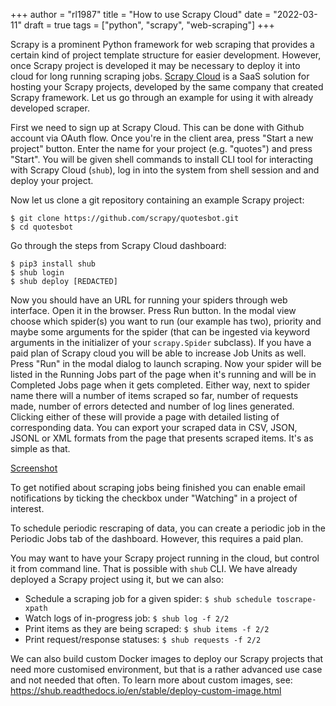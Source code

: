 +++
author = "rl1987"
title = "How to use Scrapy Cloud"
date = "2022-03-11"
draft = true
tags = ["python", "scrapy", "web-scraping"]
+++

Scrapy is a prominent Python framework for web scraping that provides a certain kind of
project template structure for easier development. However, once Scrapy project is developed
it may be necessary to deploy it into cloud for long running scraping jobs. 
[Scrapy Cloud](https://www.zyte.com/scrapy-cloud/) is a SaaS solution for hosting your
Scrapy projects, developed by the same company that created Scrapy framework. Let us go through 
an example for using it with already developed scraper.

First we need to sign up at Scrapy Cloud. This can be done with Github account via OAuth flow.
Once you're in the client area, press "Start a new project" button. Enter the name for your project
(e.g. "quotes") and press "Start". You will be given shell commands to install CLI tool for 
interacting with Scrapy Cloud (`shub`), log in into the system from shell session and and deploy 
your project.

Now let us clone a git repository containing an example Scrapy project:

```
$ git clone https://github.com/scrapy/quotesbot.git
$ cd quotesbot
```

Go through the steps from Scrapy Cloud dashboard:

```
$ pip3 install shub
$ shub login
$ shub deploy [REDACTED]
```

Now you should have an URL for running your spiders through web interface. Open it in the browser.
Press Run button. In the modal view choose which spider(s) you want to run (our example has two), 
priority and maybe some arguments for the spider (that can be ingested via keyword arguments in
the initializer of your `scrapy.Spider` subclass). If you have a paid plan of Scrapy cloud you will
be able to increase Job Units as well. Press "Run" in the modal dialog to launch scraping.
Now your spider will be listed in the Running Jobs part of the page when it's running and will 
be in Completed Jobs page when it gets completed. Either way, next to spider name there will 
a number of items scraped so far, number of requests made, number of errors detected and number
of log lines generated. Clicking either of these will provide a page with detailed listing of 
corresponding data. You can export your scraped data in CSV, JSON, JSONL or XML formats from 
the page that presents scraped items. It's as simple as that.

[Screenshot](/2022-03-08_18.35.28.png)

To get notified about scraping jobs being finished you can enable email notifications by ticking
the checkbox under "Watching" in a project of interest.

To schedule periodic rescraping of data, you can create a periodic job in the Periodic Jobs tab 
of the dashboard. However, this requires a paid plan.

You may want to have your Scrapy project running in the cloud, but control it from command line.
That is possible with `shub` CLI. We have already deployed a Scrapy project using it, but we can 
also:

* Schedule a scraping job for a given spider: `$ shub schedule toscrape-xpath`
* Watch logs of in-progress job: `$ shub log -f 2/2`
* Print items as they are being scraped: `$ shub items -f 2/2`
* Print request/response statuses: `$ shub requests -f 2/2`

We can also build custom Docker images to deploy our Scrapy projects that need more customised
environment, but that is a rather advanced use case and not needed that often. 
To learn more about custom images, see: https://shub.readthedocs.io/en/stable/deploy-custom-image.html

